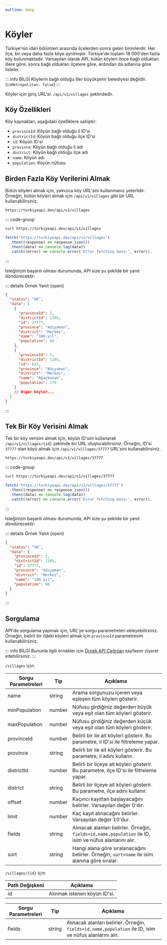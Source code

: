 ```yaml
---
outline: deep
---
```


# Köyler

Türkiye'nin idari bölümleri arasında ilçelerden sonra gelen birimlerdir. Her ilçe, bir veya daha fazla köye ayrılmıştır. Türkiye'de toplam 18 000'den fazla köy bulunmaktadır. Varsayılan olarak API, bütün köyleri önce bağlı oldukları illere göre, sonra bağlı oldukları ilçelere göre, ardından da adlarına göre listeler.

::: info BİLGİ
Köylerin bağlı olduğu iller büyükşehir belediyesi değildir. (`isMetropolitan: false`)
:::

Köyler için giriş URL'si: `/api/v1/villages` şeklindedir.

## Köy Özellikleri

Köy kaynakları, aşağıdaki özelliklere sahiptir:

- `provinceId`: Köyün bağlı olduğu il ID'si
- `districtId`: Köyün bağlı olduğu ilçe ID'si
- `id`: Köyün ID'si
- `province`: Köyün bağlı olduğu il adı
- `district`: Köyün bağlı olduğu ilçe adı
- `name`: Köyün adı
- `population`: Köyün nüfusu

## Birden Fazla Köy Verilerini Almak

Bütün köyleri almak için, yalnızca köy URL'sini kullanmanız yeterlidir. Örneğin, bütün köyleri almak için `/api/v1/villages` gibi bir URL kullanabilirsiniz.

```url
https://turkiyeapi.dev/api/v1/villages
```

::: code-group

```bash [curl]
curl https://turkiyeapi.dev/api/v1/villages
```

```javascript [fetch]
fetch('https://turkiyeapi.dev/api/v1/villages')
  .then((response) => response.json())
  .then((data) => console.log(data))
  .catch((error) => console.error('Error fetching data:', error));
```

:::

İsteğinizin başarılı olması durumunda, API size şu şekilde bir yanıt döndürecektir:

::: details Örnek Yanıt {open}

```json
{
  "status": "OK",
  "data": [
    {
      "provinceId": 2,
      "districtId": 1105,
      "id": 37777,
      "province": "Adıyaman",
      "district": "Merkez",
      "name": "100.yıl",
      "population": 60
    },
    {
      "provinceId": 2,
      "districtId": 1105,
      "id": 631,
      "province": "Adıyaman",
      "district": "Merkez",
      "name": "Ağaçkonak",
      "population": 170
    }
    // Diğer köyler...
  ]
}
```

:::

## Tek Bir Köy Verisini Almak

Tek bir köy verisini almak için, köyün ID'sini kullanarak `/api/v1/villages/{id}` şeklinde bir URL oluşturabilirsiniz. Örneğin, ID'si `37777` olan köyü almak için `/api/v1/villages/37777` URL'sini kullanabilirsiniz.

```url
https://turkiyeapi.dev/api/v1/villages/37777
```

::: code-group

```bash [curl]
curl https://turkiyeapi.dev/api/v1/villages/37777
```

```javascript [fetch]
fetch('https://turkiyeapi.dev/api/v1/villages/37777')
  .then((response) => response.json())
  .then((data) => console.log(data))
  .catch((error) => console.error('Error fetching data:', error));
```

:::

İsteğinizin başarılı olması durumunda, API size şu şekilde bir yanıt döndürecektir:

::: details Örnek Yanıt {open}

```json
{
  "status": "OK",
  "data": {
    "provinceId": 2,
    "districtId": 1105,
    "id": 37777,
    "province": "Adıyaman",
    "district": "Merkez",
    "name": "100.yıl",
    "population": 60
  }
}
```

:::

## Sorgulama

API'de sorgulama yapmak için, URL'ye sorgu parametreleri ekleyebilirsiniz. Örneğin, belirli bir ildeki köyleri almak için `provinceId` parametresini kullanabilirsiniz.

::: info BİLGİ
Bununla ilgili örnekler için [Örnek API Çağrıları](./examples.md) sayfasını ziyaret edebilirsiniz.
:::

`/villages` için:

| Sorgu Parametreleri | Tip    | Açıklama                                                                                                |
| ------------------- | ------ | ------------------------------------------------------------------------------------------------------- |
| name                | string | Arama sorgunuzu içeren veya eşleşen tüm köyleri gösterir.                                               |
| minPopulation       | number | Nüfusu girdiğiniz değerden büyük veya eşit olan tüm köyleri gösterir.                                   |
| maxPopulation       | number | Nüfusu girdiğiniz değerden küçük veya eşit olan tüm köyleri gösterir.                                   |
| provinceId          | number | Belirli bir ile ait köyleri gösterir. Bu parametre, il ID'si ile filtreleme yapar.                      |
| province            | string | Belirli bir ile ait köyleri gösterir. Bu parametre, il adını kullanır.                                  |
| districtId          | number | Belirli bir ilçeye ait köyleri gösterir. Bu parametre, ilçe ID'si ile filtreleme yapar.                 |
| district            | string | Belirli bir ilçeye ait köyleri gösterir. Bu parametre, ilçe adını kullanır.                             |
| offset              | number | Kaçıncı kayıttan başlayacağını belirler. Varsayılan değer 0'dır.                                        |
| limit               | number | Kaç kayıt alınacağını belirler. Varsayılan değer 10'dur.                                                |
| fields              | string | Alınacak alanları belirler. Örneğin, `fields=id,name,population` ile ID, isim ve nüfus alanlarını alır. |
| sort                | string | Hangi alana göre sıralanacağını belirler. Örneğin, `sort=name` ile isim alanına göre sıralar.           |

`/villages/{id}` için:

| Path Değişkeni | Açıklama                     |
| -------------- | ---------------------------- |
| id             | Alınmak istenen köyün ID'si. |

| Sorgu Parametreleri | Tip    | Açıklama                                                                                                |
| ------------------- | ------ | ------------------------------------------------------------------------------------------------------- |
| fields              | string | Alınacak alanları belirler. Örneğin, `fields=id,name,population` ile ID, isim ve nüfus alanlarını alır. |
